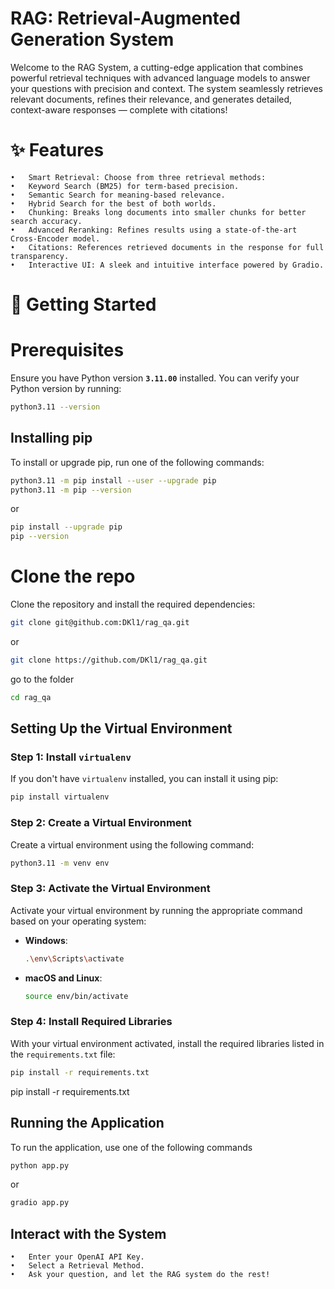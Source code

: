 # RAG: Retrieval-Augmented Generation System

Welcome to the RAG System, a cutting-edge application that combines powerful retrieval techniques with advanced language models to answer your questions with precision and context. The system seamlessly retrieves relevant documents, refines their relevance, and generates detailed, context-aware responses — complete with citations!

# ✨ Features

	•	Smart Retrieval: Choose from three retrieval methods:
	•	Keyword Search (BM25) for term-based precision.
	•	Semantic Search for meaning-based relevance.
	•	Hybrid Search for the best of both worlds.
	•	Chunking: Breaks long documents into smaller chunks for better search accuracy.
	•	Advanced Reranking: Refines results using a state-of-the-art Cross-Encoder model.
	•	Citations: References retrieved documents in the response for full transparency.
	•	Interactive UI: A sleek and intuitive interface powered by Gradio.
# 🚀 Getting Started


# Prerequisites

Ensure you have Python version **`3.11.00`** installed. You can verify your Python version by running:

```sh
python3.11 --version
```
## Installing pip

To install or upgrade pip, run one of the following commands:

```sh
python3.11 -m pip install --user --upgrade pip
python3.11 -m pip --version
```
or

```sh
pip install --upgrade pip
pip --version
```

# Clone the repo

Clone the repository and install the required dependencies:

```sh
git clone git@github.com:DKl1/rag_qa.git
```
or
```sh
git clone https://github.com/DKl1/rag_qa.git
```
go to the folder
```sh
cd rag_qa
```
## Setting Up the Virtual Environment

### Step 1: Install `virtualenv`

If you don't have `virtualenv` installed, you can install it using pip:

```sh
pip install virtualenv
```

### Step 2: Create a Virtual Environment

Create a virtual environment using the following command:

```sh
python3.11 -m venv env
```

### Step 3: Activate the Virtual Environment

Activate your virtual environment by running the appropriate command based on your operating system:

- **Windows**:

  ```sh
  .\env\Scripts\activate
  ```

- **macOS and Linux**:

  ```sh
  source env/bin/activate
  ```

### Step 4: Install Required Libraries

With your virtual environment activated, install the required libraries listed in the `requirements.txt` file:

```sh
pip install -r requirements.txt
``` 
pip install -r requirements.txt

## Running the Application

To run the application, use one of the following commands

```sh
python app.py
```

or
```sh
gradio app.py
```

## Interact with the System
	•	Enter your OpenAI API Key.
	•	Select a Retrieval Method.
	•	Ask your question, and let the RAG system do the rest!


